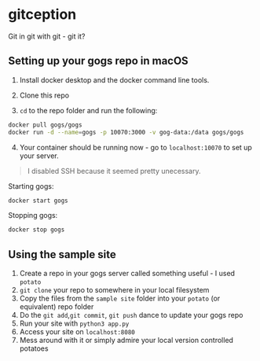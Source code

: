 # gitception

Git in git with git - git it?

## Setting up your gogs repo in macOS

1. Install docker desktop and the docker command line tools.

2. Clone this repo

3. `cd` to the repo folder and run the following:

```sh
docker pull gogs/gogs
docker run -d --name=gogs -p 10070:3000 -v gog-data:/data gogs/gogs
```

4. Your container should be running now - go to `localhost:10070` to set up your server.

> I disabled SSH because it seemed pretty unecessary.

Starting gogs:

```sh
docker start gogs
```

Stopping gogs:

```sh
docker stop gogs
```

## Using the sample site

1. Create a repo in your gogs server called something useful - I used `potato`
2. `git clone` your repo to somewhere in your local filesystem
3. Copy the files from the `sample site` folder into your `potato` (or equivalent) repo folder
4. Do the `git add`,`git commit`, `git push` dance to update your gogs repo
5. Run your site with `python3 app.py`
6. Access your site on `localhost:8080`
7. Mess around with it or simply admire your local version controlled potatoes
